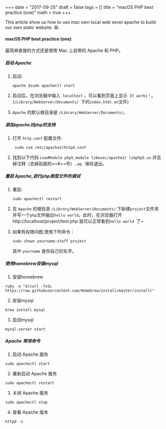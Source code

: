 +++
date = "2017-09-25"
draft = false
tags = []
title = "macOS PHP best practice (one)"
math = true
+++


This article show us how to use mac own local web sever apache to build our own static website. ​:smile:​.<!--more-->


#### macOS PHP best practice (one)

最简单直接的方式还是使用 Mac 上自带的 Apache 和 PHP。

##### 启动 Apache

1. 启动:

   ````
   apache $sudo apachectl start
   ````

2. 启动后，在浏览器中输入` localhost` ，可以看到页面上显示` It works！`。(`/Library/WebServer/Documents/ `下的` index.html.en `文件)

3. `Apache` 的默认根目录是 `/Library/WebServer/Documents/`。

##### 添加apache对php的支持

1. 打开 `http.conf` 配置文件:

   ```
    sudo vim /etc/apache2/httpd.conf
   ```

2. 找到以下代码 `LoadModule php5_module libexec/apache2/ libphp5.so` 并去掉注释（去掉前面的==#==号）, `wq ` 保存退出。

#####  重启 Apache,进行php类型文件的调试

1. 重启:

   ```
   sudo apachectl restart
   ```

2. 在 `Apache` 的根目录 `/Library/WebServer/Documents/` 下新建`project`文件夹并写一个`php`文件输出`hello world`。此时，在浏览器打开 http://localhost/project/test.php 就可以正常看到`hello world `了~

3. 如果有权限问题,使用下列命令：

   ```
   sudo chown yourname:staff project
   ```

   其中 `yourname` 是你自己的名字。

##### 使用homebrew安装mysql

1. 安装homebrew

```
ruby -e "$(curl -fsSL https://raw.githubusercontent.com/Homebrew/install/master/install)"
```

2. 安装mysql

```
brew install mysql
```

3. 启动mysql

```
mysql.server start
```


##### Apache 常用命令

1. 启动 Apache 服务

```
sudo apachectl start
```

2. 重新启动 Apache 服务

```
sudo apachectl restart
```

3. 关闭 Apache 服务

```
sudo apachectl stop
```

4. 查看 Apache 版本

```
httpd -v
```
